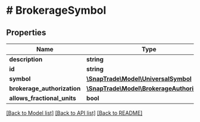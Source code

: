 # # BrokerageSymbol

## Properties

Name | Type | Description | Notes
------------ | ------------- | ------------- | -------------
**description** | **string** |  | [optional]
**id** | **string** |  | [optional]
**symbol** | [**\SnapTrade\Model\UniversalSymbol**](UniversalSymbol.md) |  | [optional]
**brokerage_authorization** | [**\SnapTrade\Model\BrokerageAuthorization**](BrokerageAuthorization.md) |  | [optional]
**allows_fractional_units** | **bool** |  | [optional]

[[Back to Model list]](../../README.md#models) [[Back to API list]](../../README.md#endpoints) [[Back to README]](../../README.md)
